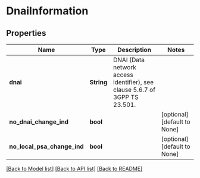 # DnaiInformation

## Properties
Name | Type | Description | Notes
------------ | ------------- | ------------- | -------------
**dnai** | **String** | DNAI (Data network access identifier), see clause 5.6.7 of 3GPP TS 23.501. | 
**no_dnai_change_ind** | **bool** |  | [optional] [default to None]
**no_local_psa_change_ind** | **bool** |  | [optional] [default to None]

[[Back to Model list]](../README.md#documentation-for-models) [[Back to API list]](../README.md#documentation-for-api-endpoints) [[Back to README]](../README.md)


